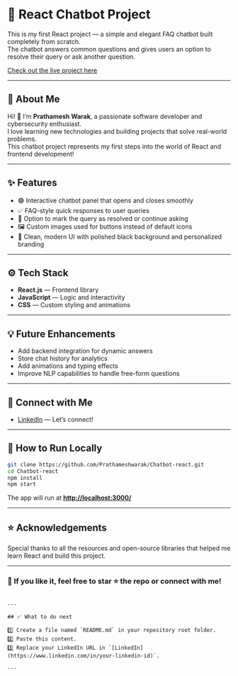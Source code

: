 
# 💬 React Chatbot Project

This is my first React project — a simple and elegant FAQ chatbot built completely from scratch.  
The chatbot answers common questions and gives users an option to resolve their query or ask another question.

[Check out the live project here](https://chatbot-react-5aokq0q5g-prathamesh-waraks-projects.vercel.app)

---

## 🚀 **About Me**

Hi! 👋 I’m **Prathamesh Warak**, a passionate software developer and cybersecurity enthusiast.  
I love learning new technologies and building projects that solve real-world problems.  
This chatbot project represents my first steps into the world of React and frontend development!

---

## ✨ **Features**

- 🟢 Interactive chatbot panel that opens and closes smoothly
- ✅ FAQ-style quick responses to user queries
- 💬 Option to mark the query as resolved or continue asking
- 🖼️ Custom images used for buttons instead of default icons
- 🎨 Clean, modern UI with polished black background and personalized branding

---

## ⚙️ **Tech Stack**

- **React.js** — Frontend library
- **JavaScript** — Logic and interactivity
- **CSS** — Custom styling and animations

---

## 💡 **Future Enhancements**

- Add backend integration for dynamic answers
- Store chat history for analytics
- Add animations and typing effects
- Improve NLP capabilities to handle free-form questions

---

## 🔗 **Connect with Me**

- [LinkedIn](https://www.linkedin.com/in/prathamesh-warak) — Let’s connect!

---

## 🏃 **How to Run Locally**

```bash
git clone https://github.com/Prathameshwarak/Chatbot-react.git
cd Chatbot-react
npm install
npm start
````

The app will run at **[http://localhost:3000/](http://localhost:3000/)**

---

## ⭐ **Acknowledgements**

Special thanks to all the resources and open-source libraries that helped me learn React and build this project.

---

### 💬 If you like it, feel free to star ⭐ the repo or connect with me!

```

---

## ✅ What to do next

1️⃣ Create a file named `README.md` in your repository root folder.  
2️⃣ Paste this content.  
3️⃣ Replace your LinkedIn URL in `[LinkedIn](https://www.linkedin.com/in/your-linkedin-id)`.  

---

